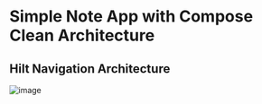 # Simple Note App with Compose Clean Architecture

## Hilt Navigation Architecture
![image](https://github.com/khasang12-khmt/NoteApp_ComposeWithCA/assets/80106348/8749192e-8bad-4e19-8920-d3ce091cc2d0)
